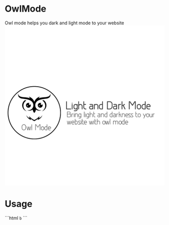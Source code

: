 # OwlMode
Owl mode helps you  dark and light mode to your website
<img src="20230726_231001.jpg"/>
<h1>Usage</h1>
```html
<code>b</code>
```


